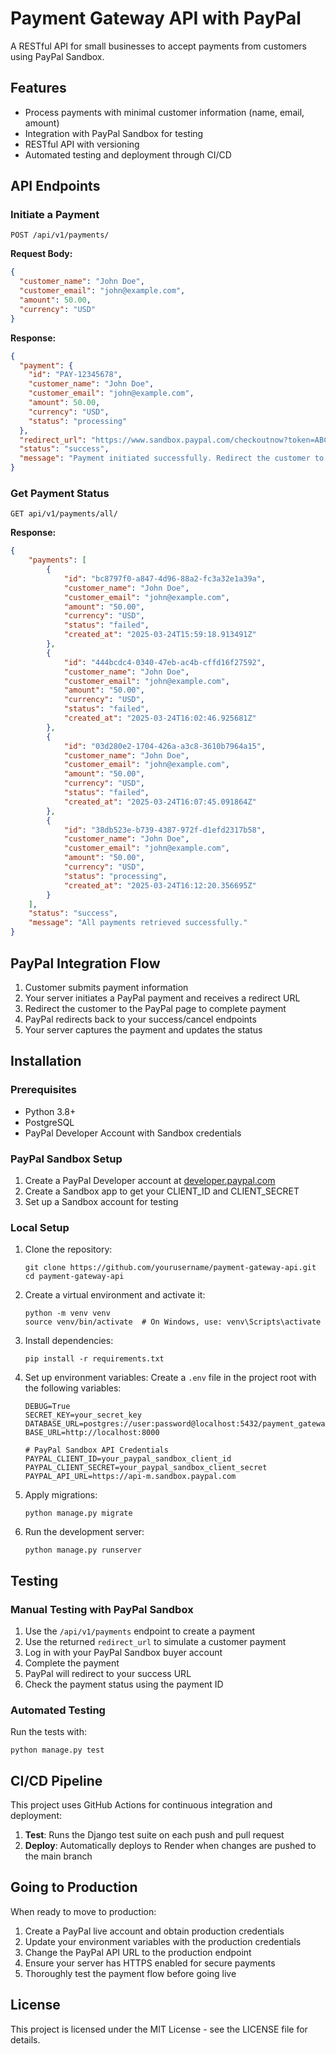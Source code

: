 # Payment Gateway API with PayPal

A RESTful API for small businesses to accept payments from customers using PayPal Sandbox.

## Features

- Process payments with minimal customer information (name, email, amount)
- Integration with PayPal Sandbox for testing
- RESTful API with versioning
- Automated testing and deployment through CI/CD

## API Endpoints

### Initiate a Payment

```
POST /api/v1/payments/
```

**Request Body:**

```json
{
  "customer_name": "John Doe",
  "customer_email": "john@example.com",
  "amount": 50.00,
  "currency": "USD"
}
```

**Response:**

```json
{
  "payment": {
    "id": "PAY-12345678",
    "customer_name": "John Doe",
    "customer_email": "john@example.com",
    "amount": 50.00,
    "currency": "USD",
    "status": "processing"
  },
  "redirect_url": "https://www.sandbox.paypal.com/checkoutnow?token=ABC123XYZ",
  "status": "success",
  "message": "Payment initiated successfully. Redirect the customer to complete payment."
}
```

### Get Payment Status

```
GET api/v1/payments/all/
```

**Response:**

```json
{
    "payments": [
        {
            "id": "bc8797f0-a847-4d96-88a2-fc3a32e1a39a",
            "customer_name": "John Doe",
            "customer_email": "john@example.com",
            "amount": "50.00",
            "currency": "USD",
            "status": "failed",
            "created_at": "2025-03-24T15:59:18.913491Z"
        },
        {
            "id": "444bcdc4-0340-47eb-ac4b-cffd16f27592",
            "customer_name": "John Doe",
            "customer_email": "john@example.com",
            "amount": "50.00",
            "currency": "USD",
            "status": "failed",
            "created_at": "2025-03-24T16:02:46.925681Z"
        },
        {
            "id": "03d280e2-1704-426a-a3c8-3610b7964a15",
            "customer_name": "John Doe",
            "customer_email": "john@example.com",
            "amount": "50.00",
            "currency": "USD",
            "status": "failed",
            "created_at": "2025-03-24T16:07:45.091864Z"
        },
        {
            "id": "38db523e-b739-4387-972f-d1efd2317b58",
            "customer_name": "John Doe",
            "customer_email": "john@example.com",
            "amount": "50.00",
            "currency": "USD",
            "status": "processing",
            "created_at": "2025-03-24T16:12:20.356695Z"
        }
    ],
    "status": "success",
    "message": "All payments retrieved successfully."
}
```

## PayPal Integration Flow

1. Customer submits payment information
2. Your server initiates a PayPal payment and receives a redirect URL
3. Redirect the customer to the PayPal page to complete payment
4. PayPal redirects back to your success/cancel endpoints
5. Your server captures the payment and updates the status

## Installation

### Prerequisites

- Python 3.8+
- PostgreSQL
- PayPal Developer Account with Sandbox credentials

### PayPal Sandbox Setup

1. Create a PayPal Developer account at [developer.paypal.com](https://developer.paypal.com)
2. Create a Sandbox app to get your CLIENT_ID and CLIENT_SECRET
3. Set up a Sandbox account for testing

### Local Setup

1. Clone the repository:
   ```
   git clone https://github.com/yourusername/payment-gateway-api.git
   cd payment-gateway-api
   ```

2. Create a virtual environment and activate it:
   ```
   python -m venv venv
   source venv/bin/activate  # On Windows, use: venv\Scripts\activate
   ```

3. Install dependencies:
   ```
   pip install -r requirements.txt
   ```

4. Set up environment variables:
   Create a `.env` file in the project root with the following variables:
   ```
   DEBUG=True
   SECRET_KEY=your_secret_key
   DATABASE_URL=postgres://user:password@localhost:5432/payment_gateway_db
   BASE_URL=http://localhost:8000
   
   # PayPal Sandbox API Credentials
   PAYPAL_CLIENT_ID=your_paypal_sandbox_client_id
   PAYPAL_CLIENT_SECRET=your_paypal_sandbox_client_secret
   PAYPAL_API_URL=https://api-m.sandbox.paypal.com
   ```

5. Apply migrations:
   ```
   python manage.py migrate
   ```

6. Run the development server:
   ```
   python manage.py runserver
   ```

## Testing

### Manual Testing with PayPal Sandbox

1. Use the `/api/v1/payments` endpoint to create a payment
2. Use the returned `redirect_url` to simulate a customer payment
3. Log in with your PayPal Sandbox buyer account
4. Complete the payment
5. PayPal will redirect to your success URL
6. Check the payment status using the payment ID

### Automated Testing

Run the tests with:

```
python manage.py test
```

## CI/CD Pipeline

This project uses GitHub Actions for continuous integration and deployment:

1. **Test**: Runs the Django test suite on each push and pull request
2. **Deploy**: Automatically deploys to Render when changes are pushed to the main branch

## Going to Production

When ready to move to production:

1. Create a PayPal live account and obtain production credentials
2. Update your environment variables with the production credentials
3. Change the PayPal API URL to the production endpoint
4. Ensure your server has HTTPS enabled for secure payments
5. Thoroughly test the payment flow before going live

## License

This project is licensed under the MIT License - see the LICENSE file for details.
